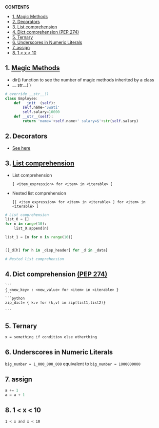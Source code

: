 **CONTENTS**
- [1. Magic Methods](#1-magic-methods)
- [2. Decorators](#2-decorators)
- [3. List comprehension](#3-list-comprehension)
- [4. Dict comprehension (PEP 274)](#4-dict-comprehension-pep-274)
- [5. Ternary](#5-ternary)
- [6. Underscores in Numeric Literals](#6-underscores-in-numeric-literals)
- [7. assign](#7-assign)
- [8. 1 \< x \< 10](#8-1--x--10)


## 1. [Magic Methods](https://www.tutorialsteacher.com/python/magic-methods-in-python)
- dir() function to see the number of magic methods inherited by a class
- __ str__( )
```python
# override __str__()
class Employee:
    def __init__(self):
        self.name='Swati'
        self.salary=10000
    def __str__(self):
        return 'name='+self.name+' salary=$'+str(self.salary)
```


## 2. Decorators
- [See here](https://github.com/jeyu54217/Study_Note/blob/main/Python/decorator.md)


## 3. [List comprehension](https://docs.python.org/3/tutorial/datastructures.html#list-comprehensions)
- List comprehension
    ```
    [ <item_expression> for <item> in <iterable> ]
    ```

- Nested list comprehension
    ```
    [[ <item_expression> for <item> in <iterable> ] for <item> in <iterable> ]
    ```

```python
# List comprehension
list_0 = []
for n in range(10):
    list_0.append(n)

list_1 = [n for n in range(10)]


[[_d[h] for h in _disp_header] for _d in _data]

# Nested list comprehension

```
## 4. Dict comprehension [(PEP 274)](https://peps.python.org/pep-0274/)
    ``` 
    { <new_key> : <new_value> for <item> in <iterable> }
    ```
    ```python
    zip_dict= { k:v for (k,v) in zip(list1,list2)}

    ```
## 5. Ternary

```x = something if condition else otherthing```

## 6. Underscores in Numeric Literals
```big_number = 1_000_000_000``` equivalent to ```big_number = 1000000000```

## 7. assign
```python
a += 1
a = a + 1
```
## 8. 1 < x < 10
```1 < x and x < 10```

